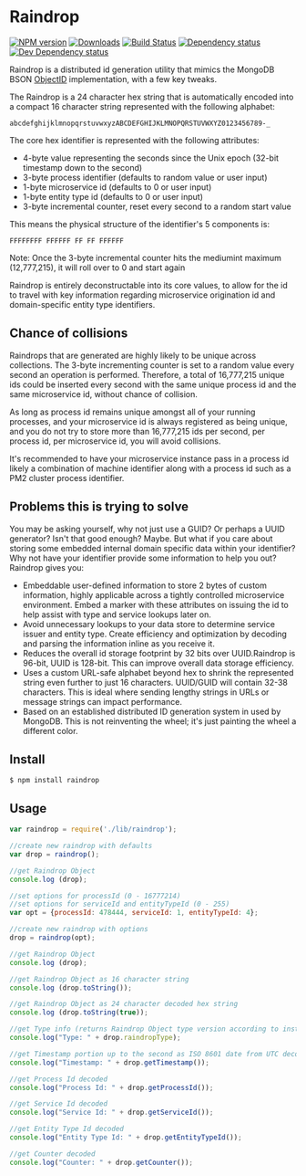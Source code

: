 # Raindrop

[npm-url]: https://npmjs.org/package/raindrop
[downloads-image]: http://img.shields.io/npm/dm/raindrop.svg
[npm-image]: http://img.shields.io/npm/v/raindrop.svg
[travis-url]: https://travis-ci.org/codemouse/raindrop
[travis-image]: http://img.shields.io/travis/codemouse/raindrop.svg
[david-dm-url]:https://david-dm.org/codemouse/raindrop
[david-dm-image]:https://david-dm.org/codemouse/raindrop.svg
[david-dm-dev-url]:https://david-dm.org/codemouse/raindrop#info=devDependencies
[david-dm-dev-image]:https://david-dm.org/codemouse/raindrop/dev-status.svg

[![NPM version][npm-image]][npm-url] [![Downloads][downloads-image]][npm-url] [![Build Status][travis-image]][travis-url] [![Dependency status][david-dm-image]][david-dm-url] [![Dev Dependency status][david-dm-dev-image]][david-dm-dev-url]

Raindrop is a distributed id generation utility that mimics the MongoDB BSON [ObjectID](http://docs.mongodb.org/manual/reference/object-id/#ObjectIDs-BSONObjectIDSpecification) implementation, with a few key tweaks.

The Raindrop is a 24 character hex string that is automatically encoded into a compact 16 character string represented with the following alphabet:

```
abcdefghijklmnopqrstuvwxyzABCDEFGHIJKLMNOPQRSTUVWXYZ0123456789-_
```

The core hex identifier is represented with the following attributes:

* 4-byte value representing the seconds since the Unix epoch (32-bit timestamp down to the second)
* 3-byte process identifier (defaults to random value or user input)
* 1-byte microservice id (defaults to 0 or user input)
* 1-byte entity type id (defaults to 0 or user input)
* 3-byte incremental counter, reset every second to a random start value

This means the physical structure of the identifier's 5 components is:
```
FFFFFFFF FFFFFF FF FF FFFFFF
```

Note: Once the 3-byte incremental counter hits the mediumint maximum (12,777,215), it will roll over to 0 and start again

Raindrop is entirely deconstructable into its core values, to allow for the id to travel with key information regarding microservice origination id and domain-specific entity type identifiers.

## Chance of collisions
Raindrops that are generated are highly likely to be unique across collections. The 3-byte incrementing counter is set to a random value every second an operation is performed. Therefore, a total of 16,777,215 unique ids could be inserted every second with the same unique process id and the same microservice id, without chance of collision.
  
As long as process id remains unique amongst all of your running processes, and your microservice id is always registered as being unique, and you do not try to store more than 16,777,215 ids per second, per process id, per microservice id, you will avoid collisions.

It's recommended to have your microservice instance pass in a process id likely a combination of machine identifier along with a process id such as a PM2 cluster process identifier.

## Problems this is trying to solve
You may be asking yourself, why not just use a GUID? Or perhaps a UUID generator? Isn't that good enough?  Maybe. But what if you care about storing some embedded internal domain specific data within your identifier? Why not have your identifier provide some information to help you out?  Raindrop gives you:

* Embeddable user-defined information to store 2 bytes of custom information, highly applicable across a tightly controlled microservice environment. Embed a marker with these attributes on issuing the id to help assist with type and service lookups later on.
* Avoid unnecessary lookups to your data store to determine service issuer and entity type. Create efficiency and optimization by decoding and parsing the information inline as you receive it.
* Reduces the overall id storage footprint by 32 bits over UUID.Raindrop is 96-bit, UUID is 128-bit. This can improve overall data storage efficiency.
* Uses a custom URL-safe alphabet beyond hex to shrink the represented string even further to just 16 characters. UUID/GUID will contain 32-38 characters. This is ideal where sending lengthy strings in URLs or message strings can impact performance.
* Based on an established distributed ID generation system in used by MongoDB. This is not reinventing the wheel; it's just painting the wheel a different color.

## Install
    $ npm install raindrop

## Usage
```javascript
var raindrop = require('./lib/raindrop');

//create new raindrop with defaults
var drop = raindrop();

//get Raindrop Object
console.log (drop);

//set options for processId (0 - 16777214)
//set options for serviceId and entityTypeId (0 - 255)
var opt = {processId: 478444, serviceId: 1, entityTypeId: 4};

//create new raindrop with options
drop = raindrop(opt);

//get Raindrop Object
console.log (drop);

//get Raindrop Object as 16 character string
console.log (drop.toString());

//get Raindrop Object as 24 character decoded hex string
console.log (drop.toString(true));

//get Type info (returns Raindrop Object type version according to installed Node package)
console.log("Type: " + drop.raindropType);

//get Timestamp portion up to the second as ISO 8601 date from UTC decoded
console.log("Timestamp: " + drop.getTimestamp());

//get Process Id decoded
console.log("Process Id: " + drop.getProcessId());

//get Service Id decoded
console.log("Service Id: " + drop.getServiceId());

//get Entity Type Id decoded
console.log("Entity Type Id: " + drop.getEntityTypeId());

//get Counter decoded
console.log("Counter: " + drop.getCounter());
```
